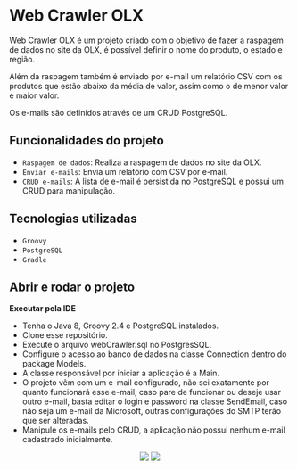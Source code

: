 # Web Crawler OLX

Web Crawler OLX é um projeto criado com o objetivo de fazer a raspagem de dados no site da OLX, é possível definir o nome do produto, o estado e região.

Além da raspagem também é enviado por e-mail um relatório CSV com os produtos que estão abaixo da média de valor, assim como o de menor valor e maior valor.

Os e-mails são definidos através de um CRUD PostgreSQL.


## Funcionalidades do projeto

- `Raspagem de dados`: Realiza a raspagem de dados no site da OLX.
- `Enviar e-mails`: Envia um relatório com CSV por e-mail.
- `CRUD e-mails`: A lista de e-mail é persistida no PostgreSQL e possui um CRUD para manipulação.

## Tecnologias utilizadas

- `Groovy`
- `PostgreSQL`
- `Gradle`

## Abrir e rodar o projeto

**Executar pela IDE**
- Tenha o Java 8, Groovy 2.4 e PostgreSQL instalados.
- Clone esse repositório.
- Execute o arquivo webCrawler.sql no PostgresSQL.
- Configure o acesso ao banco de dados na classe Connection dentro do package Models.
- A classe responsável por iniciar a aplicação é a Main.
- O projeto vêm com um e-mail configurado, não sei exatamente por quanto funcionará esse e-mail, caso pare de funcionar ou deseje usar outro e-mail, basta editar o login e password na classe SendEmail, caso não seja um e-mail da Microsoft, outras configurações do SMTP terão que ser alteradas.
- Manipule os e-mails pelo CRUD, a aplicação não possui nenhum e-mail cadastrado inicialmente.

<div align="center">
    <img src="https://i.ibb.co/pfC6BBX/Screenshot-from-2023-02-11-20-26-47.png" />
    <img src="https://i.ibb.co/M8Sm9xx/Screenshot-from-2023-02-11-20-28-07.png" />
</div>